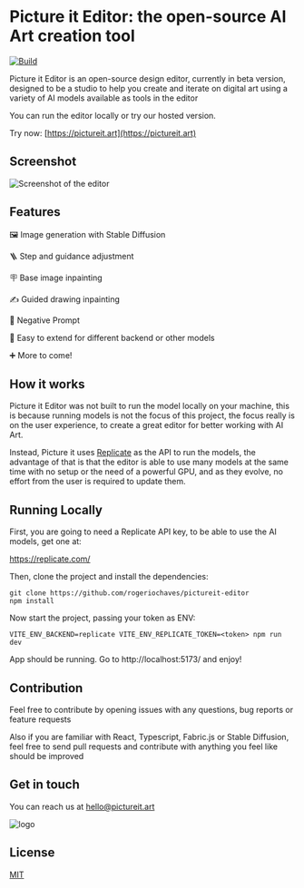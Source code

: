 # Picture it Editor: the open-source AI Art creation tool

[![Build](https://github.com/rogeriochaves/pictureit-editor/actions/workflows/build.yml/badge.svg)](https://github.com/rogeriochaves/pictureit-editor/actions/workflows/build.yml)

Picture it Editor is an open-source design editor, currently in beta version, designed to be a studio to help you create and iterate on digital art using a variety of AI models available as tools in the editor

You can run the editor locally or try our hosted version.

Try now: [https://pictureit.art](https://pictureit.art)

## Screenshot

![Screenshot of the editor](https://i.ibb.co/xmcpn4y/ss.png)

## Features

🖼 Image generation with Stable Diffusion

🪜 Step and guidance adjustment

🪧 Base image inpainting

✍️ Guided drawing inpainting

🙅 Negative Prompt

🔧 Easy to extend for different backend or other models

➕ More to come!

## How it works

Picture it Editor was not built to run the model locally on your machine, this is because running models is not the focus of this project, the focus really is on the user experience, to create a great editor for better working with AI Art.

Instead, Picture it uses [Replicate](https://replicate.com/) as the API to run the models, the advantage of that is that the editor is able to use many models at the same time with no setup or the need of a powerful GPU, and as they evolve, no effort from the user is required to update them.

## Running Locally

First, you are going to need a Replicate API key, to be able to use the AI models, get one at:

https://replicate.com/

Then, clone the project and install the dependencies:

```
git clone https://github.com/rogeriochaves/pictureit-editor
npm install
```

Now start the project, passing your token as ENV:

```
VITE_ENV_BACKEND=replicate VITE_ENV_REPLICATE_TOKEN=<token> npm run dev
```

App should be running. Go to http://localhost:5173/ and enjoy!

## Contribution

Feel free to contribute by opening issues with any questions, bug reports or feature requests

Also if you are familiar with React, Typescript, Fabric.js or Stable Diffusion, feel free to send pull requests and contribute with anything you feel like should be improved

## Get in touch

You can reach us at hello@pictureit.art

![logo](https://pictureit.art/images/logo-black.svg)

## License

[MIT](LICENSE)